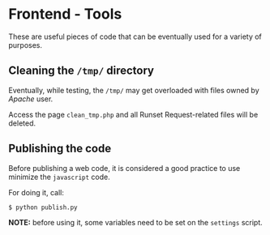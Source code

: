# Frontend - Tools

These are useful pieces of code that can be eventually used for a variety of purposes.

## Cleaning the ```/tmp/``` directory

Eventually, while testing, the ```/tmp/``` may get overloaded with files owned by *Apache* user.

Access the page ```clean_tmp.php``` and all Runset Request-related files will be deleted.

## Publishing the code

Before publishing a web code, it is considered a good practice to use minimize the ```javascript``` code.

For doing it, call:

    $ python publish.py

**NOTE:** before using it, some variables need to be set on the `settings` script.
